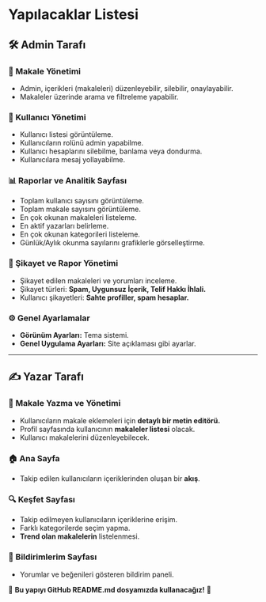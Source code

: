 # Yapılacaklar Listesi

## 🛠️ Admin Tarafı
### 📄 Makale Yönetimi
- Admin, içerikleri (makaleleri) düzenleyebilir, silebilir, onaylayabilir.
- Makaleler üzerinde arama ve filtreleme yapabilir.

### 👥 Kullanıcı Yönetimi
- Kullanıcı listesi görüntüleme.
- Kullanıcıların rolünü admin yapabilme.
- Kullanıcı hesaplarını silebilme, banlama veya dondurma.
- Kullanıcılara mesaj yollayabilme.

### 📊 Raporlar ve Analitik Sayfası
- Toplam kullanıcı sayısını görüntüleme.
- Toplam makale sayısını görüntüleme.
- En çok okunan makaleleri listeleme.
- En aktif yazarları belirleme.
- En çok okunan kategorileri listeleme.
- Günlük/Aylık okunma sayılarını grafiklerle görselleştirme.

### 🚨 Şikayet ve Rapor Yönetimi
- Şikayet edilen makaleleri ve yorumları inceleme.
- Şikayet türleri: **Spam, Uygunsuz İçerik, Telif Hakkı İhlali.**
- Kullanıcı şikayetleri: **Sahte profiller, spam hesaplar.**

### ⚙️ Genel Ayarlamalar
- **Görünüm Ayarları:** Tema sistemi.
- **Genel Uygulama Ayarları:** Site açıklaması gibi ayarlar.

---

## ✍️ Yazar Tarafı
### 📝 Makale Yazma ve Yönetimi
- Kullanıcıların makale eklemeleri için **detaylı bir metin editörü.**
- Profil sayfasında kullanıcının **makaleler listesi** olacak.
- Kullanıcı makalelerini düzenleyebilecek.

### 🏠 Ana Sayfa
- Takip edilen kullanıcıların içeriklerinden oluşan bir **akış**.

### 🔍 Keşfet Sayfası
- Takip edilmeyen kullanıcıların içeriklerine erişim.
- Farklı kategorilerde seçim yapma.
- **Trend olan makalelerin** listelenmesi.

### 🔔 Bildirimlerim Sayfası
- Yorumlar ve beğenileri gösteren bildirim paneli.

📌 **Bu yapıyı GitHub README.md dosyamızda kullanacağız!** 🚀
